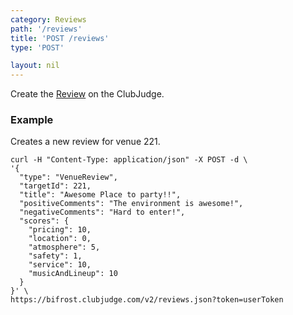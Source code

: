 ```yaml
---
category: Reviews
path: '/reviews'
title: 'POST /reviews'
type: 'POST'

layout: nil
---
```


Create the [Review](#/review-model) on the ClubJudge.

### Example

Creates a new review for venue 221.

```
curl -H "Content-Type: application/json" -X POST -d \
'{
  "type": "VenueReview",
  "targetId": 221,
  "title": "Awesome Place to party!!",
  "positiveComments": "The environment is awesome!",
  "negativeComments": "Hard to enter!",
  "scores": {
    "pricing": 10,
    "location": 0,
    "atmosphere": 5,
    "safety": 1,
    "service": 10,
    "musicAndLineup": 10
  }
}' \
https://bifrost.clubjudge.com/v2/reviews.json?token=userToken
```

